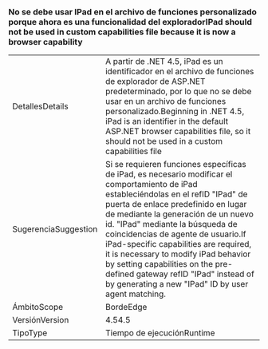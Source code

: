 ### <a name="ipad-should-not-be-used-in-custom-capabilities-file-because-it-is-now-a-browser-capability"></a><span data-ttu-id="4e6d2-101">No se debe usar IPad en el archivo de funciones personalizado porque ahora es una funcionalidad del explorador</span><span class="sxs-lookup"><span data-stu-id="4e6d2-101">IPad should not be used in custom capabilities file because it is now a browser capability</span></span>

|   |   |
|---|---|
|<span data-ttu-id="4e6d2-102">Detalles</span><span class="sxs-lookup"><span data-stu-id="4e6d2-102">Details</span></span>|<span data-ttu-id="4e6d2-103">A partir de .NET 4.5, iPad es un identificador en el archivo de funciones de explorador de ASP.NET predeterminado, por lo que no se debe usar en un archivo de funciones personalizado.</span><span class="sxs-lookup"><span data-stu-id="4e6d2-103">Beginning in .NET 4.5, iPad is an identifier in the default ASP.NET browser capabilities file, so it should not be used in a custom capabilities file</span></span>|
|<span data-ttu-id="4e6d2-104">Sugerencia</span><span class="sxs-lookup"><span data-stu-id="4e6d2-104">Suggestion</span></span>|<span data-ttu-id="4e6d2-105">Si se requieren funciones específicas de iPad, es necesario modificar el comportamiento de iPad estableciéndolas en el refID &quot;IPad&quot; de puerta de enlace predefinido en lugar de mediante la generación de un nuevo id. &quot;IPad&quot; mediante la búsqueda de coincidencias de agente de usuario.</span><span class="sxs-lookup"><span data-stu-id="4e6d2-105">If iPad-specific capabilities are required, it is necessary to modify iPad behavior by setting capabilities on the pre-defined gateway refID &quot;IPad&quot; instead of by generating a new &quot;IPad&quot; ID by user agent matching.</span></span>|
|<span data-ttu-id="4e6d2-106">Ámbito</span><span class="sxs-lookup"><span data-stu-id="4e6d2-106">Scope</span></span>|<span data-ttu-id="4e6d2-107">Borde</span><span class="sxs-lookup"><span data-stu-id="4e6d2-107">Edge</span></span>|
|<span data-ttu-id="4e6d2-108">Versión</span><span class="sxs-lookup"><span data-stu-id="4e6d2-108">Version</span></span>|<span data-ttu-id="4e6d2-109">4.5</span><span class="sxs-lookup"><span data-stu-id="4e6d2-109">4.5</span></span>|
|<span data-ttu-id="4e6d2-110">Tipo</span><span class="sxs-lookup"><span data-stu-id="4e6d2-110">Type</span></span>|<span data-ttu-id="4e6d2-111">Tiempo de ejecución</span><span class="sxs-lookup"><span data-stu-id="4e6d2-111">Runtime</span></span>|

